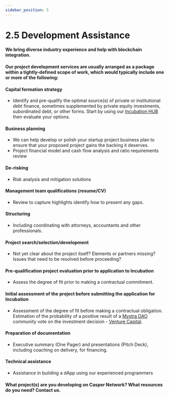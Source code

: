 ```yaml
---
sidebar_position: 5
---
```


# 2.5 Development Assistance

#### We bring diverse industry experience and help with blockchain integration.

#### Our project development services are usually arranged as a package within a tightly-defined scope of work, which would typically include one or more of the following:

#### Capital formation strategy 
- Identify and pre-qualify the optimal source(s) of private or institutional debt finance, sometimes supplemented by private equity investments, subordinated debt, or other forms.  Start by using our <a href="https://docs.mystra.io/docs/PRODUCTS%20AND%20SERVICES/2.4%20Incubation%20HUB">Incubation HUB</a> then evaluate your options.

#### Business planning
- We can help develop or polish your startup project business plan to ensure that your proposed project gains the backing it deserves.
- Project financial model and cash flow analysis and ratio requirements review

#### De-risking
- Risk analysis and mitigation solutions

#### Management team qualifications (resume/CV)
- Review to capture highlights identify how to present any gaps.

#### Structuring
- Including coordinating with attorneys, accountants and other professionals.

#### Project search/selection/development
- Not yet clear about the project itself? Elements or partners missing? Issues that need to be resolved before proceeding?

#### Pre-qualification project evaluation prior to application to Incubation
- Assess the degree of fit prior to making a contractual commitment.

#### Initial assessment of the project before submitting the application for Incubation
- Assessment of the degree of fit before making a contractual obligation. Estimation of the probability of a positive result of a <a href="https://docs.mystra.io/docs/PRODUCTS%20AND%20SERVICES/2.2%20DAO">Mystra DAO</a> community vote on the investment decision - <a href="https://docs.mystra.io/docs/PRODUCTS%20AND%20SERVICES/2.3%20Venture%20Capital">Venture Capital</a>.

#### Preparation of documentation
- Executive summary (One Pager) and presentations (Pitch Deck), including coaching on delivery, for financing.

#### Technical assistance
- Assistance in building a dApp using our experienced programmers

#### What project(s) are you developing on Casper Network? What resources do you need? Contact us.
